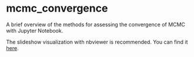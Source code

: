 # mcmc_convergence
A brief overview of the methods for assessing the convergence of MCMC with Jupyter Notebook.

The slideshow visualization with nbviewer is recommended. You can find it [here](https://nbviewer.jupyter.org/format/slides/github/fcastagna/mcmc_convergence/blob/new/convergence.ipynb#/).

